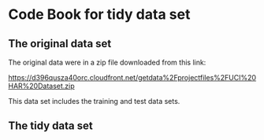 # Code Book for tidy data set

## The original data set

The original data were in a zip file downloaded from this link:

https://d396qusza40orc.cloudfront.net/getdata%2Fprojectfiles%2FUCI%20HAR%20Dataset.zip 

This data set includes the training and test data sets. 

## The tidy data set

